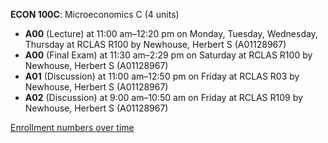 **ECON 100C**: Microeconomics C (4 units)

- **A00** (Lecture) at 11:00 am–12:20 pm on Monday, Tuesday, Wednesday, Thursday at RCLAS R100 by Newhouse, Herbert S (A01128967)
- **A00** (Final Exam) at 11:30 am–2:29 pm on Saturday at RCLAS R100 by Newhouse, Herbert S (A01128967)
- **A01** (Discussion) at 11:00 am–12:50 pm on Friday at RCLAS R03 by Newhouse, Herbert S (A01128967)
- **A02** (Discussion) at 9:00 am–10:50 am on Friday at RCLAS R109 by Newhouse, Herbert S (A01128967)

[Enrollment numbers over time](./ECON100C.tsv)
